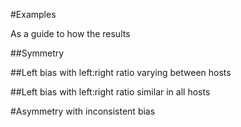 #Examples

As a guide to how the results

##Symmetry


##Left bias with left:right ratio varying between hosts

##Left bias with left:right ratio similar in all hosts


#Asymmetry with inconsistent bias

